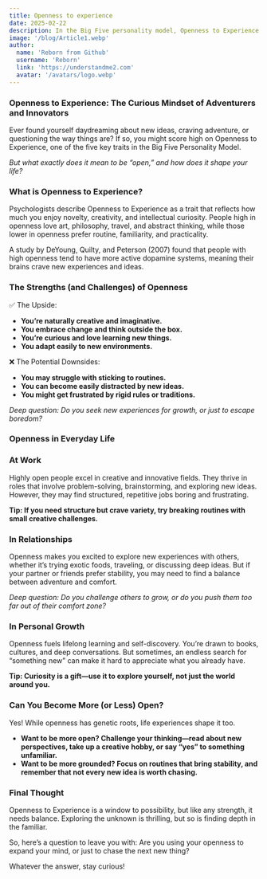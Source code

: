 ```yaml
---
title: Openness to experience
date: 2025-02-22
description: In the Big Five personality model, Openness to Experience refers to the extent to which you are open-minded, imaginative, and willing to engage with new experiences.
image: '/blog/Article1.webp'
author:
  name: 'Reborn from Github'
  username: 'Reborn'
  link: 'https://understandme2.com'
  avatar: '/avatars/logo.webp'
---
```


### Openness to Experience: The Curious Mindset of Adventurers and Innovators

Ever found yourself daydreaming about new ideas, craving adventure, or questioning the way things are? If so, you might score high on Openness to Experience, one of the five key traits in the Big Five Personality Model.

_But what exactly does it mean to be “open,” and how does it shape your life?_


### What is Openness to Experience?

Psychologists describe Openness to Experience as a trait that reflects how much you enjoy novelty, creativity, and intellectual curiosity. People high in openness love art, philosophy, travel, and abstract thinking, while those lower in openness prefer routine, familiarity, and practicality.

A study by DeYoung, Quilty, and Peterson (2007) found that people with high openness tend to have more active dopamine systems, meaning their brains crave new experiences and ideas.

### The Strengths (and Challenges) of Openness

✅ The Upside:

* **You’re naturally creative and imaginative.**
* **You embrace change and think outside the box.**
* **You’re curious and love learning new things.**
* **You adapt easily to new environments.**

❌ The Potential Downsides:

* **You may struggle with sticking to routines.**
* **You can become easily distracted by new ideas.**
* **You might get frustrated by rigid rules or traditions.**

_Deep question: Do you seek new experiences for growth, or just to escape boredom?_


### Openness in Everyday Life

### At Work

Highly open people excel in creative and innovative fields. They thrive in roles that involve problem-solving, brainstorming, and exploring new ideas. However, they may find structured, repetitive jobs boring and frustrating.

**Tip: If you need structure but crave variety, try breaking routines with small creative challenges.**


### In Relationships

Openness makes you excited to explore new experiences with others, whether it’s trying exotic foods, traveling, or discussing deep ideas. But if your partner or friends prefer stability, you may need to find a balance between adventure and comfort.

_Deep question: Do you challenge others to grow, or do you push them too far out of their comfort zone?_


### In Personal Growth

Openness fuels lifelong learning and self-discovery. You’re drawn to books, cultures, and deep conversations. But sometimes, an endless search for “something new” can make it hard to appreciate what you already have.

**Tip: Curiosity is a gift—use it to explore yourself, not just the world around you.**


### Can You Become More (or Less) Open?

Yes! While openness has genetic roots, life experiences shape it too.

* **Want to be more open? Challenge your thinking—read about new perspectives, take up a creative hobby, or say “yes” to something unfamiliar.**
* **Want to be more grounded? Focus on routines that bring stability, and remember that not every new idea is worth chasing.**


### Final Thought

Openness to Experience is a window to possibility, but like any strength, it needs balance. Exploring the unknown is thrilling, but so is finding depth in the familiar.

So, here’s a question to leave you with: Are you using your openness to expand your mind, or just to chase the next new thing?

Whatever the answer, stay curious! 

